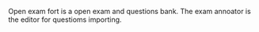 Open exam fort is a open exam and questions bank. The exam annoator is the editor for questioms importing.
